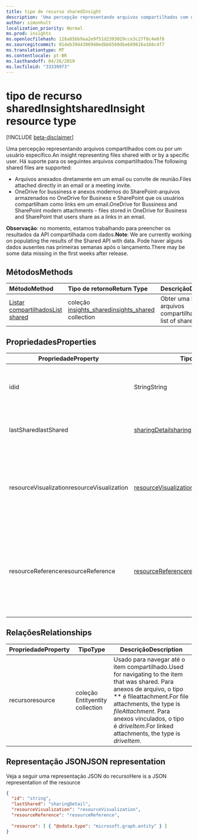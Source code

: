 ```yaml
---
title: tipo de recurso sharedInsight
description: 'Uma percepção representando arquivos compartilhados com ou por um usuário específico. Há suporte para os seguintes arquivos compartilhados:'
author: simonhult
localization_priority: Normal
ms.prod: insights
ms.openlocfilehash: 128a85bb9aa2e9f51d2393029cce3c27f8c4e6f8
ms.sourcegitcommit: 014eb3944306948edbb6560dbe689816a168c4f7
ms.translationtype: MT
ms.contentlocale: pt-BR
ms.lasthandoff: 04/26/2019
ms.locfileid: "33339973"
---
```

# <a name="sharedinsight-resource-type"></a><span data-ttu-id="67ea8-104">tipo de recurso sharedInsight</span><span class="sxs-lookup"><span data-stu-id="67ea8-104">sharedInsight resource type</span></span>

[!INCLUDE [beta-disclaimer](../../includes/beta-disclaimer.md)]

<span data-ttu-id="67ea8-105">Uma percepção representando arquivos compartilhados com ou por um usuário específico.</span><span class="sxs-lookup"><span data-stu-id="67ea8-105">An insight representing files shared with or by a specific user.</span></span> <span data-ttu-id="67ea8-106">Há suporte para os seguintes arquivos compartilhados:</span><span class="sxs-lookup"><span data-stu-id="67ea8-106">The following shared files are supported:</span></span>

- <span data-ttu-id="67ea8-107">Arquivos anexados diretamente em um email ou convite de reunião.</span><span class="sxs-lookup"><span data-stu-id="67ea8-107">Files attached directly in an email or a meeting invite.</span></span>
- <span data-ttu-id="67ea8-108">OneDrive for bussiness e anexos modernos do SharePoint-arquivos armazenados no OneDrive for Business e SharePoint que os usuários compartilham como links em um email.</span><span class="sxs-lookup"><span data-stu-id="67ea8-108">OneDrive for Bussiness and SharePoint modern attachments - files stored in OneDrive for Business and SharePoint that users share as a links in an email.</span></span>

<span data-ttu-id="67ea8-109">**Observação**: no momento, estamos trabalhando para preencher os resultados da API compartilhada com dados.</span><span class="sxs-lookup"><span data-stu-id="67ea8-109">**Note**: We are currently working on populating the results of the Shared API with data.</span></span> <span data-ttu-id="67ea8-110">Pode haver alguns dados ausentes nas primeiras semanas após o lançamento.</span><span class="sxs-lookup"><span data-stu-id="67ea8-110">There may be some data missing in the first weeks after release.</span></span>

## <a name="methods"></a><span data-ttu-id="67ea8-111">Métodos</span><span class="sxs-lookup"><span data-stu-id="67ea8-111">Methods</span></span>

| <span data-ttu-id="67ea8-112">Método</span><span class="sxs-lookup"><span data-stu-id="67ea8-112">Method</span></span>       | <span data-ttu-id="67ea8-113">Tipo de retorno</span><span class="sxs-lookup"><span data-stu-id="67ea8-113">Return Type</span></span>  |<span data-ttu-id="67ea8-114">Descrição</span><span class="sxs-lookup"><span data-stu-id="67ea8-114">Description</span></span>|
|:---------------|:--------|:----------|
|[<span data-ttu-id="67ea8-115">Listar compartilhados</span><span class="sxs-lookup"><span data-stu-id="67ea8-115">List shared</span></span>](../api/insights-list-shared.md) |<span data-ttu-id="67ea8-116">coleção [insights_shared](insights-shared.md)</span><span class="sxs-lookup"><span data-stu-id="67ea8-116">[insights_shared](insights-shared.md) collection</span></span>| <span data-ttu-id="67ea8-117">Obter uma lista de arquivos compartilhados.</span><span class="sxs-lookup"><span data-stu-id="67ea8-117">Get a list of shared files.</span></span>|

## <a name="properties"></a><span data-ttu-id="67ea8-118">Propriedades</span><span class="sxs-lookup"><span data-stu-id="67ea8-118">Properties</span></span>

| <span data-ttu-id="67ea8-119">Propriedade</span><span class="sxs-lookup"><span data-stu-id="67ea8-119">Property</span></span>              | <span data-ttu-id="67ea8-120">Tipo</span><span class="sxs-lookup"><span data-stu-id="67ea8-120">Type</span></span>                      | <span data-ttu-id="67ea8-121">Descrição</span><span class="sxs-lookup"><span data-stu-id="67ea8-121">Description</span></span>  |
| -------------         |---------------            | -------------|
| <span data-ttu-id="67ea8-122">id</span><span class="sxs-lookup"><span data-stu-id="67ea8-122">id</span></span>                    | <span data-ttu-id="67ea8-123">String</span><span class="sxs-lookup"><span data-stu-id="67ea8-123">String</span></span>                    | <span data-ttu-id="67ea8-124">Identificador exclusivo da relação.</span><span class="sxs-lookup"><span data-stu-id="67ea8-124">Unique identifier of the relationship.</span></span> <span data-ttu-id="67ea8-125">Somente leitura.</span><span class="sxs-lookup"><span data-stu-id="67ea8-125">Read only.</span></span>        |
| <span data-ttu-id="67ea8-126">lastShared</span><span class="sxs-lookup"><span data-stu-id="67ea8-126">lastShared</span></span>            | [<span data-ttu-id="67ea8-127">sharingDetail</span><span class="sxs-lookup"><span data-stu-id="67ea8-127">sharingDetail</span></span>](insights-sharingdetail.md)                | <span data-ttu-id="67ea8-128">Detalhes sobre o item compartilhado.</span><span class="sxs-lookup"><span data-stu-id="67ea8-128">Details about the shared item.</span></span> <span data-ttu-id="67ea8-129">Somente leitura.</span><span class="sxs-lookup"><span data-stu-id="67ea8-129">Read only.</span></span>        |
| <span data-ttu-id="67ea8-130">resourceVisualization</span><span class="sxs-lookup"><span data-stu-id="67ea8-130">resourceVisualization</span></span> | [<span data-ttu-id="67ea8-131">resourceVisualization</span><span class="sxs-lookup"><span data-stu-id="67ea8-131">resourceVisualization</span></span>](insights-resourcevisualization.md)                | <span data-ttu-id="67ea8-132">Propriedades que você pode usar para visualizar o documento em sua experiência.</span><span class="sxs-lookup"><span data-stu-id="67ea8-132">Properties that you can use to visualize the document in your experience.</span></span> <span data-ttu-id="67ea8-133">Somente leitura</span><span class="sxs-lookup"><span data-stu-id="67ea8-133">Read-only</span></span>      |
| <span data-ttu-id="67ea8-134">resourceReference</span><span class="sxs-lookup"><span data-stu-id="67ea8-134">resourceReference</span></span>     | [<span data-ttu-id="67ea8-135">resourceReference</span><span class="sxs-lookup"><span data-stu-id="67ea8-135">resourceReference</span></span>](insights-resourcereference.md)                      | <span data-ttu-id="67ea8-136">Propriedades de referência do documento compartilhado, como a URL e o tipo do documento.</span><span class="sxs-lookup"><span data-stu-id="67ea8-136">Reference properties of the shared document, such as the url and type of the document.</span></span> <span data-ttu-id="67ea8-137">Somente leitura</span><span class="sxs-lookup"><span data-stu-id="67ea8-137">Read-only</span></span>       |

## <a name="relationships"></a><span data-ttu-id="67ea8-138">Relações</span><span class="sxs-lookup"><span data-stu-id="67ea8-138">Relationships</span></span>

| <span data-ttu-id="67ea8-139">Propriedade</span><span class="sxs-lookup"><span data-stu-id="67ea8-139">Property</span></span>      | <span data-ttu-id="67ea8-140">Tipo</span><span class="sxs-lookup"><span data-stu-id="67ea8-140">Type</span></span>          | <span data-ttu-id="67ea8-141">Descrição</span><span class="sxs-lookup"><span data-stu-id="67ea8-141">Description</span></span>  |
| ------------- |---------------| -------------|
| <span data-ttu-id="67ea8-142">recurso</span><span class="sxs-lookup"><span data-stu-id="67ea8-142">resource</span></span>      | <span data-ttu-id="67ea8-143">coleção Entity</span><span class="sxs-lookup"><span data-stu-id="67ea8-143">entity collection</span></span> | <span data-ttu-id="67ea8-144">Usado para navegar até o item compartilhado.</span><span class="sxs-lookup"><span data-stu-id="67ea8-144">Used for navigating to the item that was shared.</span></span> <span data-ttu-id="67ea8-145">Para anexos de arquivo, o tipo \*\* é fileattachment.</span><span class="sxs-lookup"><span data-stu-id="67ea8-145">For file attachments, the type is *fileAttachment*.</span></span> <span data-ttu-id="67ea8-146">Para anexos vinculados, o tipo é *driveItem*.</span><span class="sxs-lookup"><span data-stu-id="67ea8-146">For linked attachments, the type is *driveItem*.</span></span> |

## <a name="json-representation"></a><span data-ttu-id="67ea8-147">Representação JSON</span><span class="sxs-lookup"><span data-stu-id="67ea8-147">JSON representation</span></span>
<span data-ttu-id="67ea8-148">Veja a seguir uma representação JSON do recurso</span><span class="sxs-lookup"><span data-stu-id="67ea8-148">Here is a JSON representation of the resource</span></span>
<!--{
  "blockType":"resource",
  "keyProperty": "id",
  "@odata.type": "microsoft.graph.sharedInsight"
}-->
```json
{
  "id": "string",
  "lastShared": "sharingDetail",
  "resourceVisualization": "resourceVisualization",
  "resourceReference": "resourceReference",
  
  "resource": [ { "@odata.type": "microsoft.graph.entity" } ]
}
```
